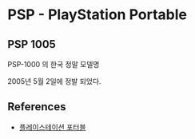 # PSP - PlayStation Portable

## PSP 1005
PSP-1000 의 한국 정말 모델명

2005년 5월 2일에 정발 되었다.

## References
* [플레이스테이션 포터블](https://namu.wiki/w/%ED%94%8C%EB%A0%88%EC%9D%B4%EC%8A%A4%ED%85%8C%EC%9D%B4%EC%85%98%20%ED%8F%AC%ED%84%B0%EB%B8%94)